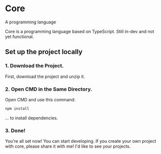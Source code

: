 # Core
A programming language

Core is a programming language based on TypeScript. Still in-dev and not yet functional.


## Set up the project locally

### 1. Download the Project.
First, download the project and unzip it.

### 2. Open CMD in the Same Directory.
Open CMD and use this command:
```cmd
npm install
```
... to install dependencies.

### 3. Done!
You're all set now! You can start developing. If you create your own project with core, please share it with me! I'd like to see your projects.
